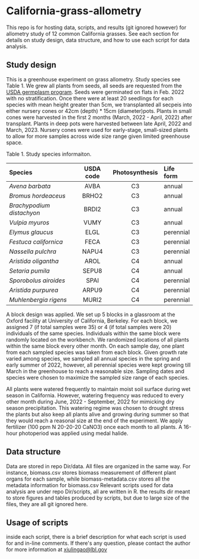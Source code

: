 # California-grass-allometry
This repo is for hosting data, scripts, and results (git ignored however) for allometry study of 12 common California grasses.
See each section for details on study design, data structure, and how to use each script for data analysis.

## Study design
This is a greenhouse experiment on grass allometry. Study species see Table 1. We grew all plants from seeds, all seeds are requested from the [USDA germplasm program](https://npgsweb.ars-grin.gov/gringlobal/search). Seeds were germinated on flats in Feb. 2022 with no stratification. Once there were at least 20 seedlings for each species with mean height greater than 5cm, we transplanted all secpeis into either nursery cones or 42cm (depth) * 15cm (diameter)pots. Plants in small cones were harvested in the first 2 months (March, 2022 - April, 2022) after transplant. Plants in deep pots were harvested between late April, 2022 and March, 2023. Nursery cones were used for early-stage, small-sized plants to allow for more samples across wide size range given limited greenhouse space. 


Table 1. Study species informaiton. 

  **Species**	       |  **USDA code**		  |  **Photosynthesis**   | **Life form**    |
  :------------------|:-------------------:|:---------------------:|:--------------- |
  *Avena barbata*	|AVBA	   				  |C3                     | annual           |
  *Bromus hordeaceus*|BRHO2               |C3                     | annual           |
  *Brachypodium distachyon*|BRDI2         |C3                     | annual           |
  *Vulpia myuros*   |VUMY                 |C3                     | annual           |
  *Elymus glaucus*  |ELGL                 |C3                     | perennial        |
  *Festuca californica*|FECA              |C3                     | perennial        |
  *Nassella pulchra*|NAPU4                |C3                     | perennial        |
  *Aristida oligantha*|AROL               |C4                     | annual           |
  *Setaria pumila*  |SEPU8                |C4                     | annual           |
  *Sporobolus airoides*|SPAI              |C4                     | perennial        |
  *Aristida purpurea*|ARPU9               |C4                     | perennial        |
  *Muhlenbergia rigens*|MURI2             |C4                     | perennial        | 
  
  												


A block design was applied. We set up 5 blocks in a glassroom at the Oxford facility at University of California, Berkeley. For each block, we assigned 7 (if total samples were 35) or 4 (if total samples were 20) individuals of the same species. Individuals within the same block were randomly located on the workbench. We randomized locations of all plants within the same block every other month. On each sample day, one plant from each sampled species was taken from each block. Given growth rate varied among species, we sampled all annual species in the spring and early summer of 2022, however, all perennial species were kept growing till March in the greenhouse to reach a reasonable size. Sampling dates and species were chosen to maximize the sampled size range of each species. 

All plants were watered frequently to maintain moist soil surface during wet season in California. However, watering frequency was reduced to every other month during June, 2022 - September, 2022 for mimicking dry season precipitation. This watering regime was chosen to drought stress the plants but also keep all plants alive and growing during summer so that they would reach a reasonal size at the end of the experiment. We apply fertilizer (100 ppm N 20-20-20 CaNO3) once each month to all plants. A 16-hour photoperiod was applied using medal halide. 


## Data structure
Data are stored in repo Dir/data. All files are organized in the same way. For instance, biomass.csv stores biomass measurement of different plant organs for each sample, while biomass-metadata.csv stores all the metadata information for biomass.csv
Relevant scripts used for data analysis are under repo Dir/scripts, all are written in R. 
the results dir meant to store figures and tables produced by scripts, but due to large size of the files, they are all git ignored here. 

## Usage of scripts 
inside each script, there is a brief description for what each script is used for and in-line comments. If there's any question, please contact the author for more information at xiulingao@lbl.gov

